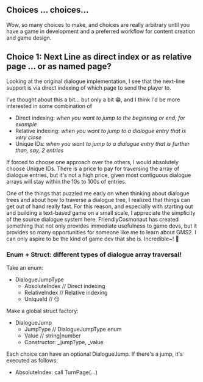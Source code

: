 ## Choices ... choices...

Wow, so many choices to make, and choices are really arbitrary until you have a game in development and a preferred workflow for content creation and game design.

## Choice 1: Next Line as direct index or as relative page ... or as named page?

Looking at the original dialogue implementation, I see that the next-line support is via direct indexing of which page to send the player to.

I've thought about this a bit... but only a bit 😁, and I think I'd be more interested in some combination of 
- Direct indexing: *when you want to jump to the beginning or end, for example*
- Relative indexing: *when you want to jump to a dialogue entry that is very close*
- Unique IDs: *when you want to jump to a dialogue entry that is further than, say, 2 entries*

If forced to choose one approach over the others, I would absolutely choose Unique IDs. There is a price to pay for traversing the array of dialogue entries, but it's not a high price, given most contiguous dialogue arrays will stay within the 10s to 100s of entries.

One of the things that puzzled me early on when thinking about dialogue trees and about how to traverse a dialogue tree, I realized that things can get out of hand really fast. For this reason, and especially with starting out and building a text-based game on a small scale, I appreciate the simplicity of the source dialogue system here. FriendlyCosmonaut has created something that not only provides immediate usefulness to game devs, but it provides so many opportunities for someone like me to learn about GMS2. I can only aspire to be the kind of game dev that she is. Incredible~! 🤩

### Enum + Struct: different types of dialogue array traversal!

Take an enum:
- DialogueJumpType
  - AbsoluteIndex // Direct indexing
  - RelativeIndex // Relative indexing
  - UniqueId // 😏

Make a global struct factory:
- DialogueJump
  - JumpType // DialogueJumpType enum
  - Value // string|number
  - Constructor: _jumpType, _value

Each choice can have an optional DialogueJump. If there's a jump, it's executed as follows:
- AbsoluteIndex: call TurnPage(...)